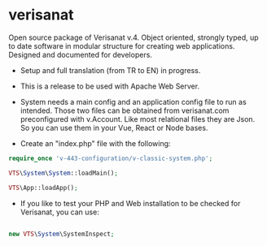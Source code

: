 # verisanat
Open source package of Verisanat v.4. Object oriented, strongly typed, up to date software in modular structure for creating web applications. Designed and documented for developers.


* Setup and full translation (from TR to EN) in progress.

* This is a release to be used with Apache Web Server.
* System needs a main config and an application config file to run as intended. Those two files can be obtained from verisanat.com preconfigured with v.Account. Like most relational files they are Json. So you can use them in your Vue, React or Node bases.
* Create an "index.php" file with the following:
```php
require_once 'v-443-configuration/v-classic-system.php';

VTS\System\System::loadMain();

VTS\App::loadApp();

```
* If you like to test your PHP and Web installation to be checked for Verisanat,
you can use:
```php

new VTS\System\SystemInspect;

``` 